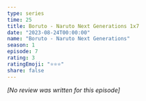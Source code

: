 ```yaml
---
type: series
time: 25
title: Boruto - Naruto Next Generations 1x7
date: "2023-08-24T00:00:00"
name: "Boruto - Naruto Next Generations"
season: 1
episode: 7
rating: 3
ratingEmoji: "⭐️⭐️⭐️"
share: false
---
```


_[No review was written for this episode]_
